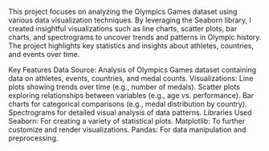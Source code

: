 This project focuses on analyzing the Olympics Games dataset using various data visualization techniques. By leveraging the Seaborn library, I created insightful visualizations such as line charts, scatter plots, bar charts, and spectrograms to uncover trends and patterns in Olympic history. The project highlights key statistics and insights about athletes, countries, and events over time.

Key Features
Data Source: Analysis of Olympics Games dataset containing data on athletes, events, countries, and medal counts.
Visualizations:
Line plots showing trends over time (e.g., number of medals).
Scatter plots exploring relationships between variables (e.g., age vs. performance).
Bar charts for categorical comparisons (e.g., medal distribution by country).
Spectrograms for detailed visual analysis of data patterns.
Libraries Used
Seaborn: For creating a variety of statistical plots.
Matplotlib: To further customize and render visualizations.
Pandas: For data manipulation and preprocessing.
